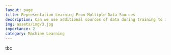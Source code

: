 ```yaml
---
layout: page
title: Representation Learning From Multiple Data Sources
description: Can we use additional sources of data during training to improve models of histopathology?
img: assets/img/3.jpg
importance: 2
category: Machine Learning
---
```


tbc
